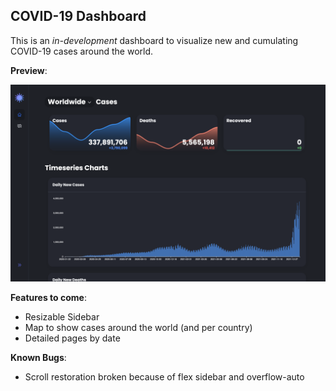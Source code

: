 ## COVID-19 Dashboard

This is an _in-development_ dashboard to visualize new and cumulating COVID-19 cases around the world.

**Preview**:

![preview](/public/assets/img/preview.png?raw=true)

**Features to come**:

- Resizable Sidebar
- Map to show cases around the world (and per country)
- Detailed pages by date

**Known Bugs**:

- Scroll restoration broken because of flex sidebar and overflow-auto
